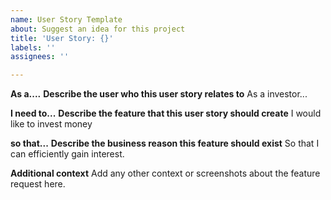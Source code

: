 ```yaml
---
name: User Story Template
about: Suggest an idea for this project
title: 'User Story: {}'
labels: ''
assignees: ''

---
```


**As a....**
**Describe the user who this user story relates to**
As a investor...

**I need to...**
**Describe the feature that this user story should create**
I would like to invest money

**so that...**
**Describe the business reason this feature should exist**
So that I can efficiently gain interest.

**Additional context**
Add any other context or screenshots about the feature request here.
